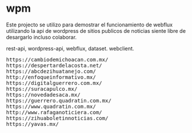 # wpm

Este projecto se utilizo para demostrar el funcionamiento de webflux utilizando la api de wordpress de sitios publicos de noticias 
siente libre de desargarlo incluso colaborar.

rest-api, wordpress-api, webflux, dataset. webclient.

<pre>
https://cambiodemichoacan.com.mx/
https://despertardelacosta.net/
https://abcdezihuatanejo.com/
http://enfoqueinformativo.mx/
https://digitalguerrero.com.mx/
https://suracapulco.mx/
https://novedadesaca.mx/
https://guerrero.quadratin.com.mx/
https://www.quadratin.com.mx/
http://www.rafaganoticiera.com/
https://zihuaboletinnoticias.com/
https://yavas.mx/
</pre>
